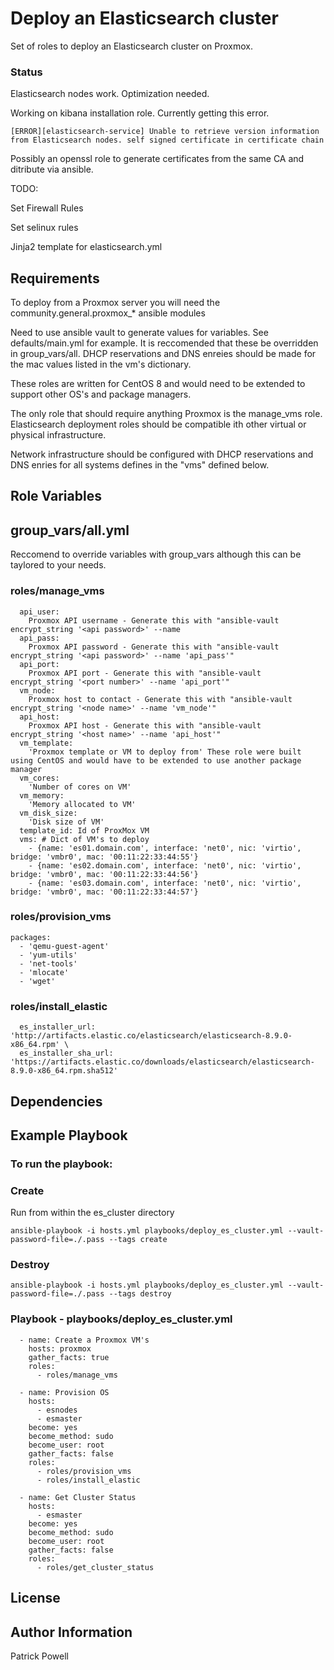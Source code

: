 Deploy an Elasticsearch cluster
=========

Set of roles to deploy an Elasticsearch cluster on Proxmox.

### Status
Elasticsearch nodes work.  Optimization needed.

Working on kibana installation role.  Currently getting this error.

```
[ERROR][elasticsearch-service] Unable to retrieve version information from Elasticsearch nodes. self signed certificate in certificate chain
```

Possibly an openssl role to generate certificates from the same CA and ditribute via ansible.

TODO:

Set Firewall Rules

Set selinux rules

Jinja2 template for elasticsearch.yml

Requirements
------------
To deploy from a Proxmox server you will need the community.general.proxmox_* ansible modules

Need to use ansible vault to generate values for variables.  See defaults/main.yml for example.  It is reccomended that these be overridden in group_vars/all.
DHCP reservations and DNS enreies should be made for the mac values listed in the vm's dictionary.

These roles are written for CentOS 8 and would need to be extended to support other OS's and package managers.

The only role that should require anything Proxmox is the manage_vms role.  Elasticsearch deployment roles should be compatible ith other virtual or physical infrastructure.

Network infrastructure should be configured with DHCP reservations and DNS enries for all systems defines in the "vms" defined below.  

Role Variables
--------------
## group_vars/all.yml

Reccomend to override variables with group_vars although this can be taylored to your needs.

### roles/manage_vms

```
  api_user:
    Proxmox API username - Generate this with "ansible-vault encrypt_string '<api password>' --name
  api_pass:
    Proxmox API password - Generate this with "ansible-vault encrypt_string '<api password>' --name 'api_pass'"
  api_port:
    Proxmox API port - Generate this with "ansible-vault encrypt_string '<port number>' --name 'api_port'"
  vm_node:
    Proxmox host to contact - Generate this with "ansible-vault encrypt_string '<node name>' --name 'vm_node'"
  api_host: 
    Proxmox API host - Generate this with "ansible-vault encrypt_string '<host name>' --name 'api_host'"
  vm_template: 
    'Proxmox template or VM to deploy from' These role were built using CentOS and would have to be extended to use another package manager
  vm_cores: 
    'Number of cores on VM'
  vm_memory:
    'Memory allocated to VM'
  vm_disk_size:
    'Disk size of VM'
  template_id: Id of ProxMox VM
  vms: # Dict of VM's to deploy
    - {name: 'es01.domain.com', interface: 'net0', nic: 'virtio', bridge: 'vmbr0', mac: '00:11:22:33:44:55'}
    - {name: 'es02.domain.com', interface: 'net0', nic: 'virtio', bridge: 'vmbr0', mac: '00:11:22:33:44:56'}
    - {name: 'es03.domain.com', interface: 'net0', nic: 'virtio', bridge: 'vmbr0', mac: '00:11:22:33:44:57'}
```

### roles/provision_vms
  ```
  packages:
    - 'qemu-guest-agent'
    - 'yum-utils'
    - 'net-tools'
    - 'mlocate'
    - 'wget'
```

### roles/install_elastic
```
  es_installer_url: 'http://artifacts.elastic.co/elasticsearch/elasticsearch-8.9.0-x86_64.rpm' \
  es_installer_sha_url: 'https://artifacts.elastic.co/downloads/elasticsearch/elasticsearch-8.9.0-x86_64.rpm.sha512' 
```

Dependencies
------------

Example Playbook
----------------
### To run the playbook:
### Create

Run from within the es_cluster directory

```
ansible-playbook -i hosts.yml playbooks/deploy_es_cluster.yml --vault-password-file=./.pass --tags create
```

### Destroy
```
ansible-playbook -i hosts.yml playbooks/deploy_es_cluster.yml --vault-password-file=./.pass --tags destroy
```

### Playbook - playbooks/deploy_es_cluster.yml
```
  - name: Create a Proxmox VM's
    hosts: proxmox
    gather_facts: true
    roles:
      - roles/manage_vms
      
  - name: Provision OS
    hosts: 
      - esnodes
      - esmaster
    become: yes
    become_method: sudo
    become_user: root
    gather_facts: false
    roles:
      - roles/provision_vms
      - roles/install_elastic
  
  - name: Get Cluster Status
    hosts: 
      - esmaster
    become: yes
    become_method: sudo
    become_user: root
    gather_facts: false
    roles:
      - roles/get_cluster_status
```
License
-------


Author Information
------------------

Patrick Powell